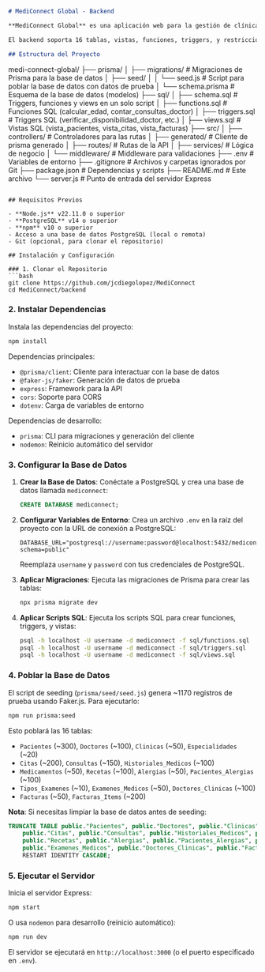 ```markdown
# MediConnect Global - Backend

**MediConnect Global** es una aplicación web para la gestión de clínicas médicas, diseñada como parte del **Proyecto 4 de CC3088 - Bases de Datos 1**, ciclo 1, 2025, de la Universidad del Valle de Guatemala. Este repositorio contiene el backend, implementado con **Node.js**, **Express**, **PostgreSQL**, y **Prisma**, que proporciona una API REST para gestionar pacientes, citas, consultas, facturas, y más.

El backend soporta 16 tablas, vistas, funciones, triggers, y restricciones, con ~1170 registros de datos de prueba generados usando **Faker.js**. Incluye operaciones CRUD, reportes con filtros, y validaciones.

## Estructura del Proyecto

```
medi-connect-global/
├── prisma/
│   ├── migrations/             # Migraciones de Prisma para la base de datos
│   ├── seed/
│   │   └── seed.js             # Script para poblar la base de datos con datos de prueba
│   └── schema.prisma           # Esquema de la base de datos (modelos)
├── sql/
│   ├── schema.sql              # Triggers, funciones y views en un solo script
│   ├── functions.sql           # Funciones SQL (calcular_edad, contar_consultas_doctor)
│   ├── triggers.sql            # Triggers SQL (verificar_disponibilidad_doctor, etc.)
│   ├── views.sql               # Vistas SQL (vista_pacientes, vista_citas, vista_facturas)
├── src/
│   ├── controllers/            # Controladores para las rutas
│   ├── generated/              # Cliente de prisma generado
│   ├── routes/                # Rutas de la API 
│   ├── services/              # Lógica de negocio
│   └── middleware/            # Middleware para validaciones 
├── .env                       # Variables de entorno 
├── .gitignore                 # Archivos y carpetas ignorados por Git
├── package.json               # Dependencias y scripts
├── README.md                  # Este archivo
└── server.js                  # Punto de entrada del servidor Express
```

## Requisitos Previos

- **Node.js** v22.11.0 o superior
- **PostgreSQL** v14 o superior
- **npm** v10 o superior
- Acceso a una base de datos PostgreSQL (local o remota)
- Git (opcional, para clonar el repositorio)

## Instalación y Configuración

### 1. Clonar el Repositorio
```bash
git clone https://github.com/jcdiegolopez/MediConnect
cd MediConnect/backend
```

### 2. Instalar Dependencias
Instala las dependencias del proyecto:
```bash
npm install
```

Dependencias principales:
- `@prisma/client`: Cliente para interactuar con la base de datos
- `@faker-js/faker`: Generación de datos de prueba
- `express`: Framework para la API
- `cors`: Soporte para CORS
- `dotenv`: Carga de variables de entorno

Dependencias de desarrollo:
- `prisma`: CLI para migraciones y generación del cliente
- `nodemon`: Reinicio automático del servidor

### 3. Configurar la Base de Datos
1. **Crear la Base de Datos**:
   Conéctate a PostgreSQL y crea una base de datos llamada `mediconnect`:
   ```sql
   CREATE DATABASE mediconnect;
   ```

2. **Configurar Variables de Entorno**:
   Crea un archivo `.env` en la raíz del proyecto con la URL de conexión a PostgreSQL:
   ```
   DATABASE_URL="postgresql://username:password@localhost:5432/mediconnect?schema=public"
   ```
   Reemplaza `username` y `password` con tus credenciales de PostgreSQL.

3. **Aplicar Migraciones**:
   Ejecuta las migraciones de Prisma para crear las tablas:
   ```bash
   npx prisma migrate dev
   ```

4. **Aplicar Scripts SQL**:
   Ejecuta los scripts SQL para crear funciones, triggers, y vistas:
   ```bash
   psql -h localhost -U username -d mediconnect -f sql/functions.sql
   psql -h localhost -U username -d mediconnect -f sql/triggers.sql
   psql -h localhost -U username -d mediconnect -f sql/views.sql
   ```

### 4. Poblar la Base de Datos
El script de seeding (`prisma/seed/seed.js`) genera ~1170 registros de prueba usando Faker.js. Para ejecutarlo:
```bash
npm run prisma:seed
```

Esto poblará las 16 tablas:
- `Pacientes` (~300), `Doctores` (~100), `Clinicas` (~50), `Especialidades` (~20)
- `Citas` (~200), `Consultas` (~150), `Historiales_Medicos` (~100)
- `Medicamentos` (~50), `Recetas` (~100), `Alergias` (~50), `Pacientes_Alergias` (~100)
- `Tipos_Examenes` (~10), `Examenes_Medicos` (~50), `Doctores_Clinicas` (~100)
- `Facturas` (~50), `Facturas_Items` (~200)

**Nota**: Si necesitas limpiar la base de datos antes de seeding:
```sql
TRUNCATE TABLE public."Pacientes", public."Doctores", public."Clinicas", public."Especialidades",
    public."Citas", public."Consultas", public."Historiales_Medicos", public."Medicamentos",
    public."Recetas", public."Alergias", public."Pacientes_Alergias", public."Tipos_Examenes",
    public."Examenes_Medicos", public."Doctores_Clinicas", public."Facturas", public."Facturas_Items"
    RESTART IDENTITY CASCADE;
```

### 5. Ejecutar el Servidor
Inicia el servidor Express:
```bash
npm start
```
O usa `nodemon` para desarrollo (reinicio automático):
```bash
npm run dev
```

El servidor se ejecutará en `http://localhost:3000` (o el puerto especificado en `.env`).

